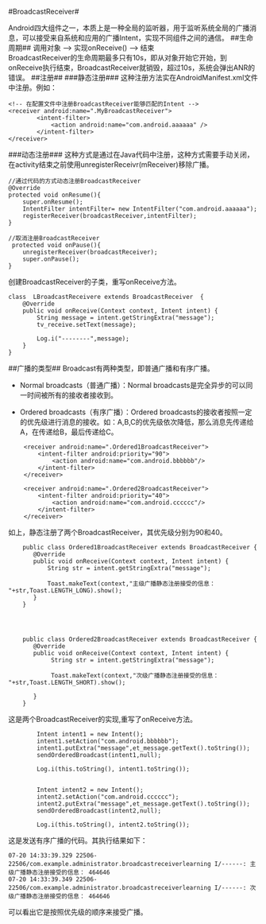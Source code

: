 #BroadcastReceiver#

Android四大组件之一，本质上是一种全局的监听器，用于监听系统全局的广播消息，可以接受来自系统和应用的广播Intent，实现不同组件之间的通信。
##生命周期##
   调用对象 -->  实现onReceive() -->  结束                             
BroadcastReceiver的生命周期最多只有10s，即从对象开始它开始，到onReceive执行结束，BroadcastReceiver就销毁，超过10s，系统会弹出ANR的错误。
##注册##
###静态注册###
这种注册方法实在AndroidManifest.xml文件中注册。例如：

	<!-- 在配置文件中注册BroadcastReceiver能够匹配的Intent -->
	<receiver android:name=".MyBroadcastReceiver">
            <intent-filter>
                <action android:name="com.android.aaaaaa" />
            </intent-filter>
    </receiver>
	
###动态注册###
这种方式是通过在Java代码中注册，这种方式需要手动关闭，在activity结束之前使用unregisterReceivr(mReceiver)移除广播。

	//通过代码的方式动态注册BroadcastReceiver	
	@Override
    protected void onResume(){
        super.onResume();
        IntentFilter intentFilter= new IntentFilter("com.android.aaaaaa");
        registerReceiver(broadcastReceiver,intentFilter);
    }

    //取消注册BroadcastReceiver
	 protected void onPause(){
        unregisterReceiver(broadcastReceiver);
        super.onPause();
    }
创建BroadcastReceiver的子类，重写onReceive方法。
	
	class  LBroadcastReceivere extends BroadcastReceiver  {
        @Override
        public void onReceive(Context context, Intent intent) {
            String message = intent.getStringExtra("message");
            tv_receive.setText(message);

            Log.i("--------",message);
        }
    }

	
##广播的类型##
Broadcast有两种类型，即普通广播和有序广播。

 - Normal broadcasts（普通广播）：Normal broadcasts是完全异步的可以同一时间被所有的接收者接收到。
 - Ordered broadcasts（有序广播）：Ordered broadcasts的接收者按照一定的优先级进行消息的接收。如：A,B,C的优先级依次降低，那么消息先传递给A，在传递给B，最后传递给C。

	
		<receiver android:name=".Ordered1BroadcastReceiver">
            <intent-filter android:priority="90">
                <action android:name="com.android.bbbbbb"/>
            </intent-filter>
        </receiver>

        <receiver android:name=".Ordered2BroadcastReceiver">
            <intent-filter android:priority="40">
                <action android:name="com.android.cccccc"/>
            </intent-filter>
        </receiver>
如上，静态注册了两个BroadcastReceiver，其优先级分别为90和40。
	
	
		public class Ordered1BroadcastReceiver extends BroadcastReceiver {
    	   @Override
   		   public void onReceive(Context context, Intent intent) {
               String str = intent.getStringExtra("message");
        
               Toast.makeText(context,"主级广播静态注册接受的信息： "+str,Toast.LENGTH_LONG).show();
    	   }
		}
	
	
	

        public class Ordered2BroadcastReceiver extends BroadcastReceiver {
           @Override
           public void onReceive(Context context, Intent intent) {
                String str = intent.getStringExtra("message");

                Toast.makeText(context,"次级广播静态注册接受的信息： "+str,Toast.LENGTH_SHORT).show();
         
           }
        }

这是两个BroadcastReceiver的实现,重写了onReceive方法。
	 		
            Intent intent1 = new Intent();
            intent1.setAction("com.android.bbbbbb");
            intent1.putExtra("message",et_message.getText().toString());
            sendOrderedBroadcast(intent1,null);

            Log.i(this.toString(), intent1.toString());


            Intent intent2 = new Intent();
            intent2.setAction("com.android.cccccc");
            intent2.putExtra("message",et_message.getText().toString());
            sendOrderedBroadcast(intent2,null);

            Log.i(this.toString(), intent2.toString());

这是发送有序广播的代码。其执行结果如下：
	
	
	
	07-20 14:33:39.329 22506-22506/com.example.administrator.broadcastreceiverlearning I/------: 主级广播静态注册接受的信息： 464646
	07-20 14:33:39.349 22506-22506/com.example.administrator.broadcastreceiverlearning I/------: 次级广播静态注册接受的信息： 464646
可以看出它是按照优先级的顺序来接受广播。